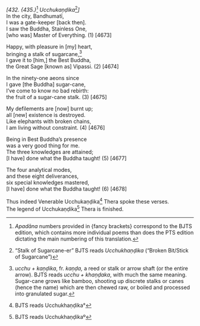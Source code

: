 *\[432. {435.}*[^1] *Ucchukaṇḍika*[^2]*\]*  
In the city, Bandhumatī,  
I was a gate-keeper \[back then\].  
I saw the Buddha, Stainless One,  
\[who was\] Master of Everything. (1) \[4673\]

Happy, with pleasure in \[my\] heart,  
bringing a stalk of sugarcane,[^3]  
I gave it to \[him,\] the Best Buddha,  
the Great Sage \[known as\] Vipassi. (2) \[4674\]

In the ninety-one aeons since  
I gave \[the Buddha\] sugar-cane,  
I’ve come to know no bad rebirth:  
the fruit of a sugar-cane stalk. (3) \[4675\]

My defilements are \[now\] burnt up;  
all \[new\] existence is destroyed.  
Like elephants with broken chains,  
I am living without constraint. (4) \[4676\]

Being in Best Buddha’s presence  
was a very good thing for me.  
The three knowledges are attained;  
\[I have\] done what the Buddha taught! (5) \[4677\]

The four analytical modes,  
and these eight deliverances,  
six special knowledges mastered,  
\[I have\] done what the Buddha taught! (6) \[4678\]

Thus indeed Venerable Ucchukaṇḍika[^4] Thera spoke these verses.  
The legend of Ucchukaṇḍika[^5] Thera is finished.  
[^1]: *Apadāna* numbers provided in {fancy brackets} correspond to the
    BJTS edition, which contains more individual poems than does the PTS
    edition dictating the main numbering of this translation.  
[^2]: “Stalk of Sugarcane-er” BJTS reads *Ucchukhaṇḍika* (“Broken
    Bit/Stick of Sugarcane”)  
[^3]: *ucchu + kaṇḍika*, fr. *kaṇḍa,* a reed or stalk or arrow shaft (or
    the entire arrow). BJTS reads *ucchu + khaṇḍaka*, with much the same
    meaning. Sugar-cane grows like bamboo, shooting up discrete stalks
    or canes (hence the name) which are then chewed raw, or boiled and
    processed into granulated sugar.  
[^4]: BJTS reads Ucchukhaṇḍika°  
[^5]: BJTS reads Ucchukhaṇḍikaº
